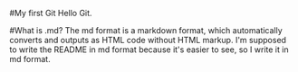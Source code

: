 #My first Git
Hello Git.

#What is .md?
The md format is a markdown format, which automatically converts and outputs as HTML code without HTML markup.
I'm supposed to write the README in md format because it's easier to see, so I write it in md format.